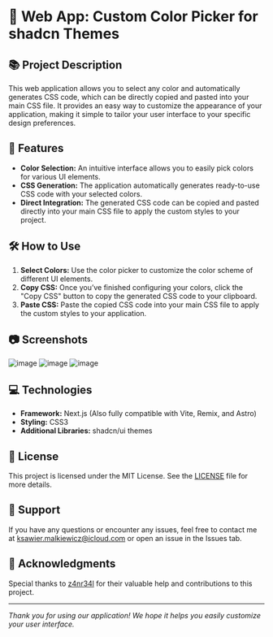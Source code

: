 # 🎨 Web App: Custom Color Picker for shadcn Themes

## 📚 Project Description

This web application allows you to select any color and automatically generates CSS code, which can be directly copied and pasted into your main CSS file. It provides an easy way to customize the appearance of your application, making it simple to tailor your user interface to your specific design preferences.

## 🚀 Features

- **Color Selection:** An intuitive interface allows you to easily pick colors for various UI elements.
- **CSS Generation:** The application automatically generates ready-to-use CSS code with your selected colors.
- **Direct Integration:** The generated CSS code can be copied and pasted directly into your main CSS file to apply the custom styles to your project.

## 🛠 How to Use

1. **Select Colors:** Use the color picker to customize the color scheme of different UI elements.
2. **Copy CSS:** Once you’ve finished configuring your colors, click the "Copy CSS" button to copy the generated CSS code to your clipboard.
3. **Paste CSS:** Paste the copied CSS code into your main CSS file to apply the custom styles to your application.

## 📷 Screenshots

![image](https://github.com/user-attachments/assets/921008ad-b8b7-4dd5-a7d1-262aa581a448)
![image](https://github.com/user-attachments/assets/6d822d66-222b-4c67-8782-0c1cb71f7183)
![image](https://github.com/user-attachments/assets/7821ace0-c4dc-46df-89f7-bb6cf7e61867)

## 💻 Technologies

- **Framework:** Next.js (Also fully compatible with Vite, Remix, and Astro)
- **Styling:** CSS3
- **Additional Libraries:** shadcn/ui themes

## 📝 License

This project is licensed under the MIT License. See the [LICENSE](./LICENSE) file for more details.

## 🙌 Support

If you have any questions or encounter any issues, feel free to contact me at [ksawier.malkiewicz@icloud.com](mailto:ksawier.malkiewicz@icloud.com) or open an issue in the Issues tab.

## 🙏 Acknowledgments

Special thanks to [z4nr34l](https://github.com/z4nr34l) for their valuable help and contributions to this project.

---

*Thank you for using our application! We hope it helps you easily customize your user interface.*
